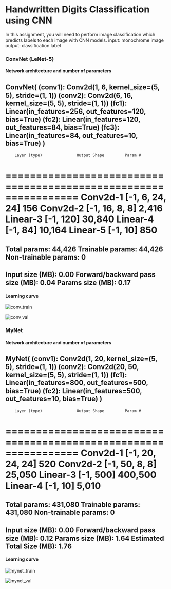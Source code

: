 # Handwritten Digits Classification using CNN
In this assignment, you will need to perform image classification which predicts labels to each image with CNN models. 
input: monochrome image 
output: classification label 

### ConvNet (LeNet-5)
#### Network architecture and number of parameters
ConvNet(
  (conv1): Conv2d(1, 6, kernel_size=(5, 5), stride=(1, 1))
  (conv2): Conv2d(6, 16, kernel_size=(5, 5), stride=(1, 1))
  (fc1): Linear(in_features=256, out_features=120, bias=True)
  (fc2): Linear(in_features=120, out_features=84, bias=True)
  (fc3): Linear(in_features=84, out_features=10, bias=True)
)
----------------------------------------------------------------
        Layer (type)               Output Shape         Param #
================================================================
            Conv2d-1            [-1, 6, 24, 24]             156
            Conv2d-2             [-1, 16, 8, 8]           2,416
            Linear-3                  [-1, 120]          30,840
            Linear-4                   [-1, 84]          10,164
            Linear-5                   [-1, 10]             850
================================================================
Total params: 44,426
Trainable params: 44,426
Non-trainable params: 0
----------------------------------------------------------------
Input size (MB): 0.00
Forward/backward pass size (MB): 0.04
Params size (MB): 0.17
----------------------------------------------------------------

#### Learning curve
![conv_train](https://user-images.githubusercontent.com/40762011/116354174-9b263f80-a82a-11eb-802a-bab022cfd6e6.png)

![conv_val](https://user-images.githubusercontent.com/40762011/116354205-a9745b80-a82a-11eb-91e0-1481b576030e.png)

### MyNet
#### Network architecture and number of parameters
MyNet(
  (conv1): Conv2d(1, 20, kernel_size=(5, 5), stride=(1, 1))
  (conv2): Conv2d(20, 50, kernel_size=(5, 5), stride=(1, 1))
  (fc1): Linear(in_features=800, out_features=500, bias=True)
  (fc2): Linear(in_features=500, out_features=10, bias=True)
)
----------------------------------------------------------------
        Layer (type)               Output Shape         Param #
================================================================
            Conv2d-1           [-1, 20, 24, 24]             520
            Conv2d-2             [-1, 50, 8, 8]          25,050
            Linear-3                  [-1, 500]         400,500
            Linear-4                   [-1, 10]           5,010
================================================================
Total params: 431,080
Trainable params: 431,080
Non-trainable params: 0
----------------------------------------------------------------
Input size (MB): 0.00
Forward/backward pass size (MB): 0.12
Params size (MB): 1.64
Estimated Total Size (MB): 1.76
----------------------------------------------------------------

#### Learning curve
![mynet_train](https://user-images.githubusercontent.com/40762011/116354108-85b11580-a82a-11eb-8462-b3c891f40e2e.png)

![mynet_val](https://user-images.githubusercontent.com/40762011/116354151-92356e00-a82a-11eb-8990-f06c370ad075.png)

